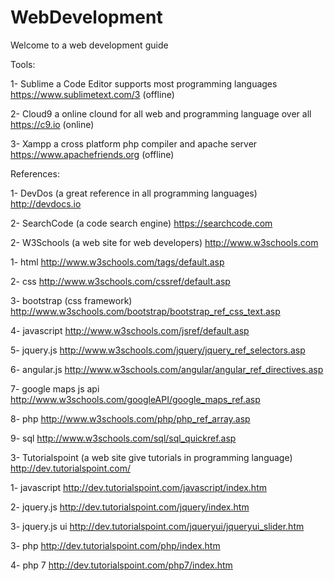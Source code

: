 # WebDevelopment

 Welcome to a web development guide

 Tools:
   
   1- Sublime a Code Editor supports most programming languages https://www.sublimetext.com/3 (offline)
  
   2- Cloud9 a online clound for all web and programming language over all  https://c9.io (online)
  
   3- Xampp a cross platform php compiler and apache server  https://www.apachefriends.org (offline)

 References:
   
   1- DevDos (a great reference in all programming languages) http://devdocs.io
 
   2- SearchCode (a code search engine)                       https://searchcode.com
  
   2- W3Schools (a web site for web developers) http://www.w3schools.com
   
   1- html                       http://www.w3schools.com/tags/default.asp
   
   2- css                        http://www.w3schools.com/cssref/default.asp
   
   3- bootstrap (css framework)  http://www.w3schools.com/bootstrap/bootstrap_ref_css_text.asp
   
   4- javascript                 http://www.w3schools.com/jsref/default.asp
   
   5- jquery.js                  http://www.w3schools.com/jquery/jquery_ref_selectors.asp
   
   6- angular.js                 http://www.w3schools.com/angular/angular_ref_directives.asp
   
   7- google maps js api         http://www.w3schools.com/googleAPI/google_maps_ref.asp
   
   8- php                        http://www.w3schools.com/php/php_ref_array.asp
   
   9- sql                        http://www.w3schools.com/sql/sql_quickref.asp
   
  3- Tutorialspoint (a web site give tutorials in programming language) http://dev.tutorialspoint.com/
  
   1- javascript                 http://dev.tutorialspoint.com/javascript/index.htm
   
   2- jquery.js                  http://dev.tutorialspoint.com/jquery/index.htm
   
   3- jquery.js ui               http://dev.tutorialspoint.com/jqueryui/jqueryui_slider.htm
   
   3- php                        http://dev.tutorialspoint.com/php/index.htm
   
   4- php 7                      http://dev.tutorialspoint.com/php7/index.htm
   
  
